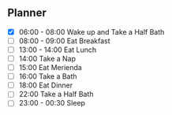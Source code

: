 ## Planner 
- [x] 06:00 - 08:00 Wake up and Take a Half Bath
- [ ] 08:00 - 09:00 Eat Breakfast
- [ ] 13:00 - 14:00 Eat Lunch
- [ ] 14:00 Take a Nap
- [ ] 15:00  Eat Merienda
- [ ] 16:00 Take a Bath 
- [ ] 18:00 Eat Dinner
- [ ] 22:00 Take a Half Bath
- [ ] 23:00 - 00:30 Sleep